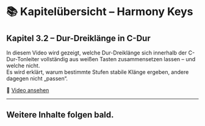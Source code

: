 # 📚 Kapitelübersicht – Harmony Keys

## Kapitel 3.2 – Dur-Dreiklänge in C-Dur

In diesem Video wird gezeigt, welche Dur-Dreiklänge sich innerhalb der C-Dur-Tonleiter vollständig aus weißen Tasten zusammensetzen lassen – und welche nicht.  
Es wird erklärt, warum bestimmte Stufen stabile Klänge ergeben, andere dagegen nicht „passen“.

🎥 [Video ansehen](https://youtube.com/watch?v=DEIN-VIDEO-LINK)

---

## Weitere Inhalte folgen bald.
